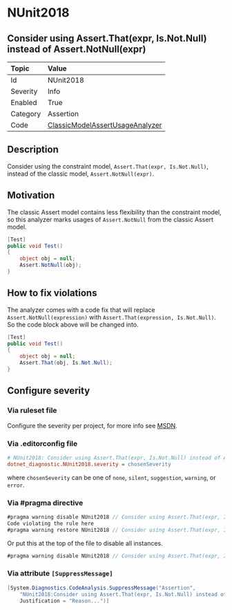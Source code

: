 # NUnit2018

## Consider using Assert.That(expr, Is.Not.Null) instead of Assert.NotNull(expr)

| Topic    | Value
| :--      | :--
| Id       | NUnit2018
| Severity | Info
| Enabled  | True
| Category | Assertion
| Code     | [ClassicModelAssertUsageAnalyzer](https://github.com/nunit/nunit.analyzers/blob/3.8.0/src/nunit.analyzers/ClassicModelAssertUsage/ClassicModelAssertUsageAnalyzer.cs)

## Description

Consider using the constraint model, `Assert.That(expr, Is.Not.Null)`, instead of the classic model, `Assert.NotNull(expr)`.

## Motivation

The classic Assert model contains less flexibility than the constraint model,
so this analyzer marks usages of `Assert.NotNull` from the classic Assert model.

```csharp
[Test]
public void Test()
{
    object obj = null;
    Assert.NotNull(obj);
}
```

## How to fix violations

The analyzer comes with a code fix that will replace `Assert.NotNull(expression)` with
`Assert.That(expression, Is.Not.Null)`. So the code block above will be changed into.

```csharp
[Test]
public void Test()
{
    object obj = null;
    Assert.That(obj, Is.Not.Null);
}
```

<!-- start generated config severity -->
## Configure severity

### Via ruleset file

Configure the severity per project, for more info see [MSDN](https://learn.microsoft.com/en-us/visualstudio/code-quality/using-rule-sets-to-group-code-analysis-rules?view=vs-2022).

### Via .editorconfig file

```ini
# NUnit2018: Consider using Assert.That(expr, Is.Not.Null) instead of Assert.NotNull(expr)
dotnet_diagnostic.NUnit2018.severity = chosenSeverity
```

where `chosenSeverity` can be one of `none`, `silent`, `suggestion`, `warning`, or `error`.

### Via #pragma directive

```csharp
#pragma warning disable NUnit2018 // Consider using Assert.That(expr, Is.Not.Null) instead of Assert.NotNull(expr)
Code violating the rule here
#pragma warning restore NUnit2018 // Consider using Assert.That(expr, Is.Not.Null) instead of Assert.NotNull(expr)
```

Or put this at the top of the file to disable all instances.

```csharp
#pragma warning disable NUnit2018 // Consider using Assert.That(expr, Is.Not.Null) instead of Assert.NotNull(expr)
```

### Via attribute `[SuppressMessage]`

```csharp
[System.Diagnostics.CodeAnalysis.SuppressMessage("Assertion",
    "NUnit2018:Consider using Assert.That(expr, Is.Not.Null) instead of Assert.NotNull(expr)",
    Justification = "Reason...")]
```
<!-- end generated config severity -->
